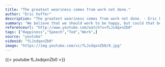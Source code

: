 ```yaml
---
title: "The greatest weariness comes from work not done."
author: "Eric hoffer"
description: "The greatest weariness comes from work not done. - Eric hoffer quotes from GetInspired365.com"
summary: "We believe that we should work to be happy, but could that be backwards? In this fast-moving and entertaining talk from TEDxBloomington, psychologist Shawn Achor argues that actually happiness inspires productivity."
referenceurl: "http://www.youtube.com/watch?v=fLJsdqxnZb0"
tags: ["Happiness","Speech","Ted","Work",]
source: "youtube"
videoid: "fLJsdqxnZb0"
image: "https://img.youtube.com/vi/fLJsdqxnZb0/0.jpg"
---
```


{{< youtube fLJsdqxnZb0 >}}
